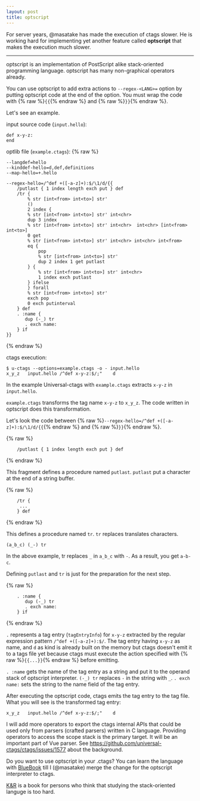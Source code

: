 ```yaml
---
layout: post
title: optscript
---
```


For server years, @masatake has made the execution of ctags slower.
He is working hard for implementing yet another feature called
**optscript** that makes the execution much slower.

---

optscript is an implementation of PostScript alike stack-oriented
programming language. optscript has many non-graphical operators
already.

You can use optscript to add extra actions to `--regex-<LANG>=`
option by putting optscript code at the end of the option. You
must wrap the code with 
{% raw %}`{{`{% endraw %} and {% raw %}`}}`{% endraw %}.

Let's see an example.

input source code (`input.hello`):
```
def x-y-z:
end
```

optlib file (`example.ctags`):
{% raw %}
```
--langdef=hello
--kinddef-hello=d,def,definitions
--map-hello=+.hello

--regex-hello=/^def +([-a-z]+):$/\1/d/{{
	/putlast { 1 index length exch put } def
	/tr {
	    % str [int<from> int<to>] str'
	    ()
	    2 index {
		% str [int<from> int<to>] str' int<chr>
		dup 3 index
		% str [int<from> int<to>] str' int<chr>  int<chr> [int<from> int<to>]
		0 get
		% str [int<from> int<to>] str' int<chr> int<chr> int<from>
		eq {
		    pop
		    % str [int<from> int<to>] str'
		    dup 2 index 1 get putlast
		} {
		    % str [int<from> int<to>] str' int<chr>
		    1 index exch putlast
		} ifelse
	    } forall
	    % str [int<from> int<to>] str'
	    exch pop
	    0 exch putinterval
	} def
	. :name {
	   dup (-_) tr
	   . exch name:
	} if
}}
```
{% endraw %}

ctags execution:
```
$ u-ctags --options=example.ctags -o - input.hello
x_y_z	input.hello	/^def x-y-z:$/;"	d
```

In the example Universal-ctags with `example.ctags` extracts
`x-y-z` in `input.hello`.

`example.ctags` transforms the tag name `x-y-z` to `x_y_z`.
The code written in optscript does this transformation.

Let's look the code between 
{% raw %}`--regex-hello=/^def +([-a-z]+):$/\1/d/{{`{% endraw %} and {% raw %}`}}`{% endraw %}.

{% raw %}
```
	/putlast { 1 index length exch put } def
```
{% endraw %}

This fragment defines a procedure named `putlast`.
`putlast` put a character at the end of a string buffer.

{% raw %}
```
	/tr {
     ...
	} def
```
{% endraw %}

This defines a procedure named `tr`.
`tr` replaces translates characters.

```
(a_b_c) (_-) tr
```

In the above example, tr replaces `_` in `a_b_c` with
`-`. As a result, you get `a-b-c`.

Defining `putlast` and `tr` is just for the preparation
for the next step.

{% raw %}
```
	. :name {
	   dup (-_) tr
	   . exch name:
	} if
```
{% endraw %}

`.` represents a tag entry (`tagEntryInfo`) for `x-y-z` extracted by the
regular expression pattern `/^def +([-a-z]+):$/`. The tag entry
having `x-y-z` as name, and `d` as kind is already
built on the memory but ctags doesn't emit it to a tags file yet because
ctags must execute the action specified with {% raw %}`{{...}}`{% endraw %} before emitting.

`. :name` gets the name of the tag entry as a string and
put it to the operand stack of optscript interpreter.
`(-_) tr` replaces `-` in the string with `_`. `. exch name:` sets
the string to the name field of the tag entry.

After executing the optscript code, ctags emits the tag entry to the tag file.
What you will see is the transformed tag entry:

```
x_y_z	input.hello	/^def x-y-z:$/;"	d
```

I will add more operators to export the ctags internal APIs that could
be used only from parsers (crafted parsers) written in C language.
Providing operators to access the scope stack is the primary target. It will
be an important part of Vue parser.
See https://github.com/universal-ctags/ctags/issues/1577 about the background.

Do you want to use optscript in your .ctags?  You can learn the language with
[BlueBook](https://www.amazon.com/PostScript-Language-Tutorial-Cookbook-Systems/dp/0201101793)
till I (@masatake) merge the change for the optscript interpreter to ctags.

[K&R](https://www.amazon.com/Programming-Language-2nd-Brian-Kernighan/dp/0131103628)
is a book for persons who think that studying the stack-oriented
languge is too hard.
